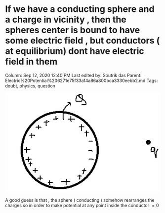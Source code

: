 # If we have a conducting sphere and a charge in vicinity , then the spheres center is bound to have some electric field , but conductors ( at equilibrium) dont have electric field in them

Column: Sep 12, 2020 12:40 PM
Last edited by: Soutrik das
Parent: Electric%20Potential%206271e75f33a14a86a800bca3330eebb2.md
Tags: doubt, physics, question

![If%20we%20have%20a%20conducting%20sphere%20and%20a%20charge%20in%20vic%2088108bfeb3cd4866b2fda221c0a83bb8/Untitled.png](If%20we%20have%20a%20conducting%20sphere%20and%20a%20charge%20in%20vic%2088108bfeb3cd4866b2fda221c0a83bb8/Untitled.png)

A good guess is that , the sphere ( conducting ) somehow rearranges the charges so in order to make potential at any point inside the conductor $=0$